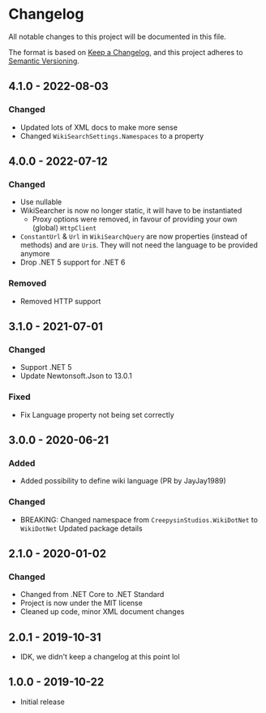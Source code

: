 # Changelog

All notable changes to this project will be documented in this file.

The format is based on [Keep a Changelog](https://keepachangelog.com/en/1.0.0/),
and this project adheres to [Semantic Versioning](https://semver.org/spec/v2.0.0.html).

## 4.1.0 - 2022-08-03

### Changed

- Updated lots of XML docs to make more sense
- Changed `WikiSearchSettings.Namespaces` to a property

## 4.0.0 - 2022-07-12

### Changed

- Use nullable
- WikiSearcher is now no longer static, it will have to be instantiated
    - Proxy options were removed, in favour of providing your own (global) `HttpClient`
- `ConstantUrl` & `Url` in `WikiSearchQuery` are now properties (instead of methods) and are `Uri`s. They will not need the language to be provided anymore
- Drop .NET 5 support for .NET 6

### Removed

- Removed HTTP support

## 3.1.0 - 2021-07-01

### Changed

- Support .NET 5
- Update Newtonsoft.Json to 13.0.1

### Fixed

- Fix Language property not being set correctly

## 3.0.0 - 2020-06-21

### Added

- Added possibility to define wiki language (PR by JayJay1989)

### Changed

- BREAKING: Changed namespace from `CreepysinStudios.WikiDotNet` to `WikiDotNet`
Updated package details

## 2.1.0 - 2020-01-02

### Changed

- Changed from .NET Core to .NET Standard
- Project is now under the MIT license
- Cleaned up code, minor XML document changes

## 2.0.1 - 2019-10-31

- IDK, we didn't keep a changelog at this point lol

## 1.0.0 - 2019-10-22

- Initial release